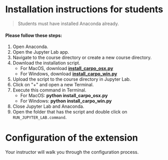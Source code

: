 # Installation instructions for students

> Students must have installed Anaconda already.

#### Please follow these steps:

1. Open Anaconda.
2. Open the Jupyter Lab app.
3. Navigate to the course directory or create a new course directory.
4. Download the installation script.
	+ For MacOS, download [**install_carpo_osx.py**](../installation-script/install_carpo_osx.py) 
	+ For Windows, download [**install_carpo_win.py**](../installation-script/install_carpo_win.py) 
5. Upload the script to the course directory in Jupyter Lab.
6. Click on "+" and open a new Terminal.
7. Execute this command in Terminal.
	+ For MacOS: **python install_carpo_osx.py**
	+ For Windows: **python install_carpo_win.py** 
8. Close Jupyter Lab and Anaconda.
9. Open the folder that has the script and double click on `RUN_JUPYTER_LAB.command`.
# Configuration of the extension 
Your instructor will walk you through the configuration process.
